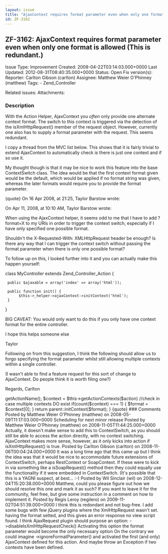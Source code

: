 ```yaml
---
layout: issue
title: "AjaxContext requires format parameter even when only one format is allowed (This is redundant.)"
id: ZF-3162
---
```


ZF-3162: AjaxContext requires format parameter even when only one format is allowed (This is redundant.)
--------------------------------------------------------------------------------------------------------

 Issue Type: Improvement Created: 2008-04-22T03:14:03.000+0000 Last Updated: 2012-08-31T08:40:35.000+0000 Status: Open Fix version(s): 
 Reporter:  Carlton Gibson (carlton)  Assignee:  Matthew Weier O'Phinney (matthew)  Tags: - Zend\_Controller
 
 Related issues: 
 Attachments: 
### Description

With the Action Helper, AjaxContext you _often_ only provide one alternate context format. The switch to this context is triggered via the detection of the isXmlHttpRequest() member of the request object. However, currently one also has to supply a format parameter with the request. This seems redundant.

I copy a thread from the MVC list below. This shows that it is fairly trivial to extend AjaxContext to automatically check is there is just one context and if so use it.

My thought though is that it may be nice to work this feature into the base ContextSwitch class. The idea would be that the first context format given would be the default, which would be applied if no format string was given, whereas the later formats would require you to provide the format parameter.

{quote} On 16 Apr 2008, at 21:25, Taylor Barstow wrote:

On Apr 11, 2008, at 10:10 AM, Taylor Barstow wrote:

When using the AjaxContext helper, it seems odd to me that I have to add ?format=X to my URIs in order to trigger the context switch, especially if I have only specified one possible format.

Shouldn't the X-Requested-With: XMLHttpRequest header be enough? Is there any way that I can trigger the context switch without passing the format parameter when there is only one possible format?

To follow up on this, I looked further into it and you can actually make this happen yourself:

class MyController extends Zend\_Controller\_Action {

 
     public $ajaxable = array('index' => array('html'));
    
     public function init() {
          $this->_helper->ajaxContext->initContext('html');
     }


}

BIG CAVEAT: You would only want to do this if you only have one context format for the entire controller.

I hope this helps someone else

Taylor

Following on from this suggestion, I think the following should allow us to forgo specifying the format parameter whilst still allowing multiple contexts within a single controller.

(I wasn't able to find a feature request for this sort of change to AjaxContext. Do people think it is worth filing one?)

Regards, Carlton

<?php /\*\* \* Removes need to specify format param when providing unique ajax context. \*/ class My\_Controller\_Action\_Helper\_UniqueAjaxContext extends Zend\_Controller\_Action\_Helper\_AjaxContext { /\*\* \* Automatically initialise unique AjaxContext on a per action basis. \*/ public function initContext($format = null) { $action = $request->getActionName(); $context = $this->getActionContexts($action)

 
        //check in case multiple contexts DO exist
        if(count($context) === 1)
        {
            $format = $context[0];
        }
        return parent::initContext($format);


} {quote}

 

 

### Comments

Posted by Matthew Weier O'Phinney (matthew) on 2008-05-09T11:17:03.000+0000

Scheduling for next minor release

 

 

Posted by Matthew Weier O'Phinney (matthew) on 2008-11-05T11:44:25.000+0000

Actually, it doesn't make sense to add this to ContextSwitch, as you should still be able to access the action directly, with no context switching. AjaxContext makes more sense, however, as it only kicks into action if isXmlHttpRequest() is true.

 

 

Posted by Carlton Gibson (carlton) on 2008-11-06T00:04:24.000+0000

It was a long time ago that this came up but I think the idea was that it would be nice to accommodate future extensions of ContextSwitch, perhaps RestContext or SoapContext. If these were to kick in via something like a isSoapRequest() method then they could equally use the functionality if it were embedded in ContextSwitch.

(It's possible that this is a YAGNI suspect, at best... :-)

 

 

Posted by Wil Sinclair (wil) on 2008-12-04T15:20:38.000+0000

Matthew, could you please figure out how we should resolve this one and mark it as such? If you want to leave it for the community, feel free, but give some instruction in a comment on how to implement it.

 

 

Posted by Regis Leroy (regilero) on 2009-11-02T04:51:39.000+0000

I think this is redondant and not bug-free. I add some bugs with few jQuery plugins where the XmlHttpRequest wasn't set. having the format setted, and this gives an error response no view script found. I think AjaxRequest plugin should purpose an option: ->disableIsXmlHttpRequestCheck() Activating this option the format parameter would become the only necessary option On the contrary we could imagine ->ignoreFormatParameter() and activated the first (and only) AjaxContext defined for this action. And maybe throw an Exception if two contexts have been defined.

 

 